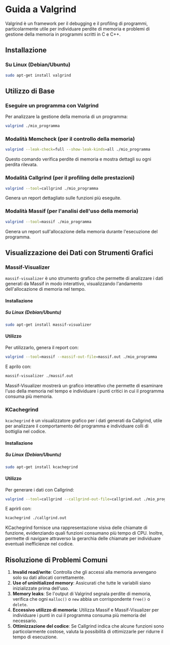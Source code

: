 # Guida a Valgrind

Valgrind è un framework per il debugging e il profiling di programmi, particolarmente utile per individuare perdite di memoria e problemi di gestione della memoria in programmi scritti in C e C++.

## Installazione

### Su Linux (Debian/Ubuntu)

```bash
sudo apt-get install valgrind
```

## Utilizzo di Base

### Eseguire un programma con Valgrind
Per analizzare la gestione della memoria di un programma:

```bash
valgrind ./mio_programma
```

### Modalità Memcheck (per il controllo della memoria)

```bash
valgrind --leak-check=full --show-leak-kinds=all ./mio_programma
```

Questo comando verifica perdite di memoria e mostra dettagli su ogni perdita rilevata.

### Modalità Callgrind (per il profiling delle prestazioni)

```bash
valgrind --tool=callgrind ./mio_programma
```
Genera un report dettagliato sulle funzioni più eseguite.

### Modalità Massif (per l'analisi dell'uso della memoria)

```bash
valgrind --tool=massif ./mio_programma
```
Genera un report sull'allocazione della memoria durante l'esecuzione del programma.

## Visualizzazione dei Dati con Strumenti Grafici

### Massif-Visualizer

`massif-visualizer` è uno strumento grafico che permette di analizzare i dati generati da Massif in modo interattivo, visualizzando l'andamento dell'allocazione di memoria nel tempo.

#### Installazione

##### Su Linux (Debian/Ubuntu)

```bash
sudo apt-get install massif-visualizer
```

#### Utilizzo

Per utilizzarlo, genera il report con:

```bash
valgrind --tool=massif --massif-out-file=massif.out ./mio_programma
```

E aprilo con:

```bash
massif-visualizer ./massif.out
```

Massif-Visualizer mostrerà un grafico interattivo che permette di esaminare l'uso della memoria nel tempo e individuare i punti critici in cui il programma consuma più memoria.

### KCachegrind

`kcachegrind` è un visualizzatore grafico per i dati generati da Callgrind, utile per analizzare il comportamento del programma e individuare colli di bottiglia nel codice.

#### Installazione

##### Su Linux (Debian/Ubuntu)

```bash
sudo apt-get install kcachegrind
```

#### Utilizzo

Per generare i dati con Callgrind:

```bash
valgrind --tool=callgrind --callgrind-out-file=callgrind.out ./mio_programma
```

E aprirli con:

```bash
kcachegrind ./callgrind.out
```

KCachegrind fornisce una rappresentazione visiva delle chiamate di funzione, evidenziando quali funzioni consumano più tempo di CPU. Inoltre, permette di navigare attraverso la gerarchia delle chiamate per individuare eventuali inefficienze nel codice.

## Risoluzione di Problemi Comuni

1. **Invalid read/write**: Controlla che gli accessi alla memoria avvengano solo su dati allocati correttamente.
2. **Use of uninitialized memory**: Assicurati che tutte le variabili siano inizializzate prima dell'uso.
3. **Memory leaks**: Se l'output di Valgrind segnala perdite di memoria, verifica che ogni `malloc()` o `new` abbia un corrispondente `free()` o `delete`.
4. **Eccessivo utilizzo di memoria**: Utilizza Massif e Massif-Visualizer per individuare i punti in cui il programma consuma più memoria del necessario.
5. **Ottimizzazione del codice**: Se Callgrind indica che alcune funzioni sono particolarmente costose, valuta la possibilità di ottimizzarle per ridurre il tempo di esecuzione.
